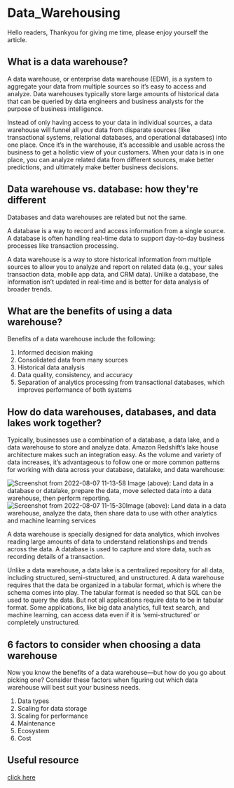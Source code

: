 # Data_Warehousing
Hello readers, Thankyou for giving me time, please enjoy yourself the article.

## What is a data warehouse?
A data warehouse, or enterprise data warehouse (EDW), is a system to aggregate your data from multiple sources so it’s easy to access and analyze. Data warehouses typically store large amounts of historical data that can be queried by data engineers and business analysts for the purpose of business intelligence.

Instead of only having access to your data in individual sources, a data warehouse will funnel all your data from disparate sources (like transactional systems, relational databases, and operational databases) into one place. Once it’s in the warehouse, it’s accessible and usable across the business to get a holistic view of your customers. When your data is in one place, you can analyze related data from different sources, make better predictions, and ultimately make better business decisions.

## Data warehouse vs. database: how they're different
Databases and data warehouses are related but not the same.

A database is a way to record and access information from a single source. A database is often handling real-time data to support day-to-day business processes like transaction processing.

A data warehouse is a way to store historical information from multiple sources to allow you to analyze and report on related data (e.g., your sales transaction data, mobile app data, and CRM data). Unlike a database, the information isn’t updated in real-time and is better for data analysis of broader trends.

## What are the benefits of using a data warehouse?
Benefits of a data warehouse include the following:
1. Informed decision making
2. Consolidated data from many sources
3. Historical data analysis
4. Data quality, consistency, and accuracy
5. Separation of analytics processing from transactional databases, which improves performance of both systems

## How do data warehouses, databases, and data lakes work together?
Typically, businesses use a combination of a database, a data lake, and a data warehouse to store and analyze data. Amazon Redshift’s lake house architecture makes such an integration easy.
As the volume and variety of data increases, it’s advantageous to follow one or more common patterns for working with data across your database, datalake, and data warehouse:

![Screenshot from 2022-08-07 11-13-58](https://user-images.githubusercontent.com/99721045/183277121-50726995-ec1c-4499-9f97-9bc85599222e.png)
     Image (above): Land data in a database or datalake, prepare the data, move selected data into a data warehouse, then perform reporting.![Screenshot from 2022-08-07 11-15-30](https://user-images.githubusercontent.com/99721045/183277166-00dd4015-55c1-42c9-96c7-c7f4eab736eb.png)Image (above): Land data in a data warehouse, analyze the data, then share data to use with other analytics and machine learning services

A data warehouse is specially designed for data analytics, which involves reading large amounts of data to understand relationships and trends across the data. A database is used to capture and store data, such as recording details of a transaction.

Unlike a data warehouse, a data lake is a centralized repository for all data, including structured, semi-structured, and unstructured. A data warehouse requires that the data be organized in a tabular format, which is where the schema comes into play. The tabular format is needed so that SQL can be used to query the data. But not all applications require data to be in tabular format. Some applications, like big data analytics, full text search, and machine learning, can access data even if it is ‘semi-structured’ or completely unstructured.
  
## 6 factors to consider when choosing a data warehouse
Now you know the benefits of a data warehouse—but how do you go about picking one? Consider these factors when figuring out which data warehouse will best suit your business needs.
1. Data types
2. Scaling for data storage
3. Scaling for performance
4. Maintenance
5. Ecosystem
6. Cost

## Useful resource
[click here](<https://aws.amazon.com/data-warehouse>)
